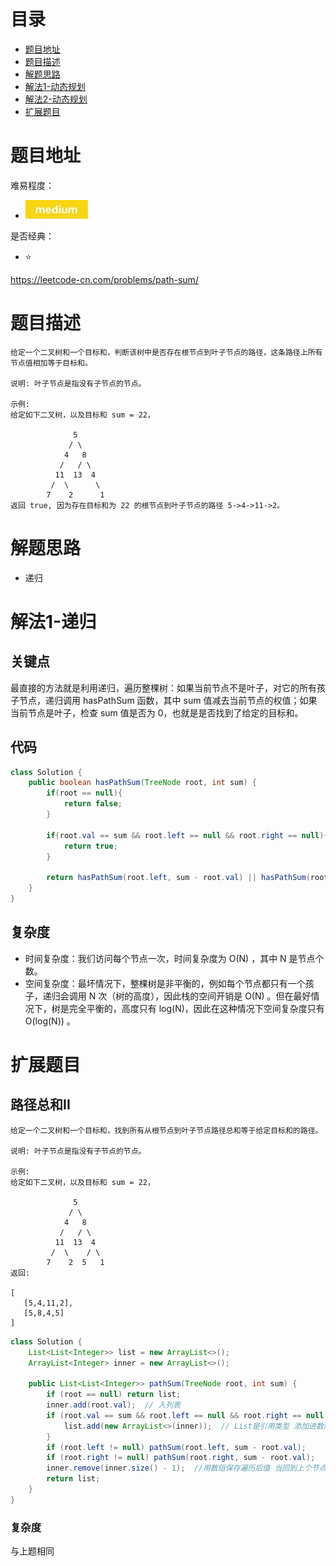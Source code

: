 # 目录
* [题目地址](#题目地址)
* [题目描述](#题目描述)
* [解题思路](#解题思路)
* [解法1-动态规划](#解法1-动态规划)
* [解法2-动态规划](#解法2-动态规划)
* [扩展题目](#扩展题目)



# 题目地址
难易程度：
- ![medium.jpg](../.images/medium.jpg)

是否经典：
- ⭐️

https://leetcode-cn.com/problems/path-sum/

# 题目描述
```$xslt
给定一个二叉树和一个目标和，判断该树中是否存在根节点到叶子节点的路径，这条路径上所有节点值相加等于目标和。

说明: 叶子节点是指没有子节点的节点。

示例: 
给定如下二叉树，以及目标和 sum = 22，

              5
             / \
            4   8
           /   / \
          11  13  4
         /  \      \
        7    2      1
返回 true, 因为存在目标和为 22 的根节点到叶子节点的路径 5->4->11->2。
```


# 解题思路
- 递归

# 解法1-递归
## 关键点
最直接的方法就是利用递归，遍历整棵树：如果当前节点不是叶子，对它的所有孩子节点，递归调用 hasPathSum 函数，其中 sum 值减去当前节点的权值；如果当前节点是叶子，检查 sum 值是否为 0，也就是是否找到了给定的目标和。


## 代码
```Java
class Solution {
    public boolean hasPathSum(TreeNode root, int sum) {
        if(root == null){
            return false;
        }

        if(root.val == sum && root.left == null && root.right == null){
            return true;
        }

        return hasPathSum(root.left, sum - root.val) || hasPathSum(root.right, sum - root.val);
    }
}
```


## 复杂度
- 时间复杂度：我们访问每个节点一次，时间复杂度为 O(N) ，其中 N 是节点个数。
- 空间复杂度：最坏情况下，整棵树是非平衡的，例如每个节点都只有一个孩子，递归会调用 N 次（树的高度），因此栈的空间开销是 O(N) 。但在最好情况下，树是完全平衡的，高度只有 log(N)，因此在这种情况下空间复杂度只有O(log(N)) 。



# 扩展题目
## 路径总和II
```$xslt
给定一个二叉树和一个目标和，找到所有从根节点到叶子节点路径总和等于给定目标和的路径。

说明: 叶子节点是指没有子节点的节点。

示例:
给定如下二叉树，以及目标和 sum = 22，

              5
             / \
            4   8
           /   / \
          11  13  4
         /  \    / \
        7    2  5   1
返回:

[
   [5,4,11,2],
   [5,8,4,5]
]
```

```Java
class Solution {
    List<List<Integer>> list = new ArrayList<>();
    ArrayList<Integer> inner = new ArrayList<>();

    public List<List<Integer>> pathSum(TreeNode root, int sum) {
        if (root == null) return list;
        inner.add(root.val);  // 入列表
        if (root.val == sum && root.left == null && root.right == null) {
            list.add(new ArrayList<>(inner));  // List是引用类型 添加进数组修改还是会改变 需要拷贝一份
        }
        if (root.left != null) pathSum(root.left, sum - root.val);
        if (root.right != null) pathSum(root.right, sum - root.val);
        inner.remove(inner.size() - 1);  //用数组保存遍历后值 当回到上个节点之前记得删除
        return list;
    }
}
```

### 复杂度
与上题相同